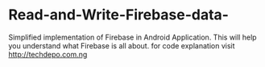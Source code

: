 # Read-and-Write-Firebase-data-
Simplified implementation of Firebase in Android Application.
This will help you understand what Firebase is all about.
for code explanation visit http://techdepo.com.ng
